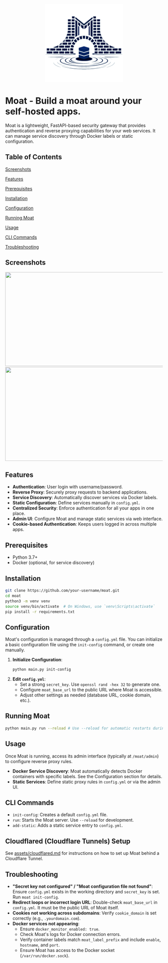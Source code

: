 <p align="center"><img src="assets\moat.png" height="250" width="250"/></p>

# Moat - Build a moat around your self-hosted apps.

Moat is a lightweight, FastAPI-based security gateway that provides authentication and reverse proxying capabilities for your web services. It can manage service discovery through Docker labels or static configuration.

## Table of Contents

[Screenshots](#screenshots)

[Features](#features)

[Prerequisites](#prerequisites)

[Installation](#installation)

[Configuration](#configuration)

[Running Moat](#running-moat)

[Usage](#usage)

[CLI Commands](#cli-commands)

[Troubleshooting](#troubleshooting)

## Screenshots
<div align="center">
<img src="https://github.com/user-attachments/assets/917da6b1-d226-40cb-9f44-a4f9-ca3a2f9bb188/moat-login.png" height="300" width="600"/>
<img src="https://github.com/user-attachments/assets/a00a79fb-8832-404f-a958-176965f225a3/moat-admin.png" height="300" width="600"/>
</div>

## Features

*   **Authentication**: User login with username/password.
*   **Reverse Proxy**: Securely proxy requests to backend applications.
*   **Service Discovery**: Automatically discover services via Docker labels.
*   **Static Configuration**: Define services manually in `config.yml`.
*   **Centralized Security**: Enforce authentication for all your apps in one place.
*   **Admin UI**: Configure Moat and manage static services via web interface.
*   **Cookie-based Authentication**: Keeps users logged in across multiple apps.

## Prerequisites

*   Python 3.7+
*   Docker (optional, for service discovery)

## Installation

```bash
git clone https://github.com/your-username/moat.git
cd moat
python3 -m venv venv
source venv/bin/activate  # On Windows, use `venv\Scripts\activate`
pip install -r requirements.txt
```

## Configuration

Moat's configuration is managed through a `config.yml` file.  You can initialize a basic configuration file using the `init-config` command, or create one manually.

1.  **Initialize Configuration**:
    ```bash
    python main.py init-config
    ```
2.  **Edit `config.yml`**:
    *   Set a strong `secret_key`.  Use `openssl rand -hex 32` to generate one.
    *   Configure `moat_base_url` to the public URL where Moat is accessible.
    *   Adjust other settings as needed (database URL, cookie domain, etc.).

## Running Moat

```bash
python main.py run --reload # Use --reload for automatic restarts during development
```

## Usage

Once Moat is running, access its admin interface (typically at `/moat/admin`) to configure reverse proxy rules.

*   **Docker Service Discovery**:  Moat automatically detects Docker containers with specific labels.  See the Configuration section for details.
*   **Static Services**:  Define static proxy rules in `config.yml` or via the admin UI.

## CLI Commands

*   `init-config`: Creates a default `config.yml` file.
*   `run`: Starts the Moat server.  Use `--reload` for development.
*   `add-static`: Adds a static service entry to `config.yml`.

## Cloudflared (Cloudflare Tunnels) Setup

See [assets/cloudflared.md](assets/cloudflared.md) for instructions on how to set up Moat behind a Cloudflare Tunnel.

## Troubleshooting

* **"Secret key not configured" / "Moat configuration file not found"**: Ensure `config.yml` exists in the working directory and `secret_key` is set. Run `moat init-config`.
* **Redirect loops or incorrect login URL**: Double-check `moat_base_url` in `config.yml`. It must be the public URL of Moat itself.
* **Cookies not working across subdomains**: Verify `cookie_domain` is set correctly (e.g., `.yourdomain.com`).
* **Docker services not appearing**:
   * Ensure `docker_monitor_enabled: true`.
   * Check Moat's logs for Docker connection errors.
   * Verify container labels match `moat_label_prefix` and include `enable`, `hostname`, and `port`.
   * Ensure Moat has access to the Docker socket (`/var/run/docker.sock`).